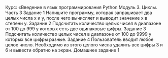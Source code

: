 Курс: «Введение в язык
программирования Python
Модуль 3. Циклы.
Часть 3
Задание 1
Напишите программу, которая запрашивает два
целых числа x и y, после чего вычисляет и выводит
значение x в степени y.
Задание 2
Подсчитать количество целых чисел в диапазоне от
100 до 999 у которых есть две одинаковые цифры.
Задание 3
Подсчитать количество целых чисел в диапазоне от
100 до 9999 у которых все цифры разные.
Задание 4
Пользователь вводит любое целое число. Необходимо из этого целого числа удалить все цифры 3 и 6 и
вывести обратно на экран.
Домашнее задание
1
